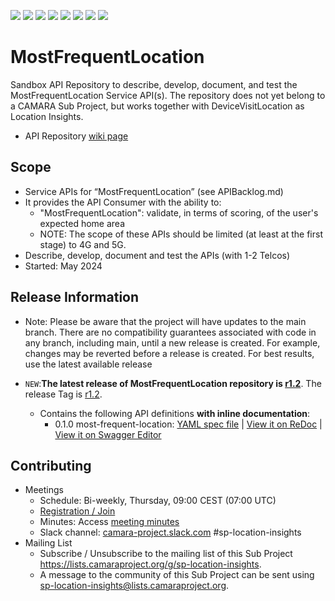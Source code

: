 <a href="https://github.com/camaraproject/MostFrequentLocation/commits/" title="Last Commit"><img src="https://img.shields.io/github/last-commit/camaraproject/MostFrequentLocation?style=plastic"></a>
<a href="https://github.com/camaraproject/MostFrequentLocation/issues" title="Open Issues"><img src="https://img.shields.io/github/issues/camaraproject/MostFrequentLocation?style=plastic"></a>
<a href="https://github.com/camaraproject/MostFrequentLocation/pulls" title="Open Pull Requests"><img src="https://img.shields.io/github/issues-pr/camaraproject/MostFrequentLocation?style=plastic"></a>
<a href="https://github.com/camaraproject/MostFrequentLocation/graphs/contributors" title="Contributors"><img src="https://img.shields.io/github/contributors/camaraproject/MostFrequentLocation?style=plastic"></a>
<a href="https://github.com/camaraproject/MostFrequentLocation" title="Repo Size"><img src="https://img.shields.io/github/repo-size/camaraproject/MostFrequentLocation?style=plastic"></a>
<a href="https://github.com/camaraproject/MostFrequentLocation/blob/main/LICENSE" title="License"><img src="https://img.shields.io/badge/License-Apache%202.0-green.svg?style=plastic"></a>
<a href="https://github.com/camaraproject/MostFrequentLocation/releases/latest" title="Latest Release"><img src="https://img.shields.io/github/release/camaraproject/MostFrequentLocation?style=plastic"></a>
<a href="https://github.com/camaraproject/Governance/blob/main/ProjectStructureAndRoles.md" title="Sandbox API Repository"><img src="https://img.shields.io/badge/Sandbox%20API%20Repository-yellow?style=plastic"></a>

# MostFrequentLocation

Sandbox API Repository to describe, develop, document, and test the MostFrequentLocation Service API(s). The repository does not yet belong to a CAMARA Sub Project, but works together with DeviceVisitLocation as Location Insights.

* API Repository [wiki page](https://lf-camaraproject.atlassian.net/wiki/x/XjPe)

## Scope

* Service APIs for “MostFrequentLocation” (see APIBacklog.md)  
* It provides the API  Consumer with the ability to:  
  * "MostFrequentLocation": validate, in terms of scoring, of the user's expected home area
  * NOTE: The scope of these APIs should be limited (at least at the first stage) to 4G and 5G.  
* Describe, develop, document and test the APIs (with 1-2 Telcos)  
* Started: May 2024

## Release Information

* Note: Please be aware that the project will have updates to the main branch. There are no compatibility guarantees associated with code in any branch, including main, until a new release is created. For example, changes may be reverted before a release is created. For best results, use the latest available release

* `NEW`:**The latest release of MostFrequentLocation repository is [r1.2](https://github.com/camaraproject/MostFrequentLocation/tree/r1.2)**. The release Tag is [r1.2](https://github.com/camaraproject/MostFrequentLocation/releases/tag/r1.2).
  - Contains the following API definitions **with inline documentation**:
    - 0.1.0 most-frequent-location: [YAML spec file](https://github.com/camaraproject/MostFrequentLocation/blob/r1.2/code/API_definitions/most-frequent-location.yaml) | [View it on ReDoc](https://redocly.github.io/redoc/?url=https://raw.githubusercontent.com/camaraproject/MostFrequentLocation/r1.2/code/API_definitions/most-frequent-location.yaml&nocors) | [View it on Swagger Editor](https://camaraproject.github.io/swagger-ui/?url=https://raw.githubusercontent.com/camaraproject/MostFrequentLocation/r1.2/code/API_definitions/most-frequent-location.yaml&nocors)

## Contributing

* Meetings
  * Schedule: Bi-weekly, Thursday, 09:00 CEST (07:00 UTC)
  * [Registration / Join](https://zoom-lfx.platform.linuxfoundation.org/meeting/99479758031?password=c705dd6f-a1c5-44e4-af97-331a18395fb8)
  * Minutes: Access [meeting minutes](https://lf-camaraproject.atlassian.net/wiki/spaces/CAM/pages/14564467/MostFrequentLocation+2024+Minutes)
  * Slack channel: [camara-project.slack.com](https://camara-project.slack.com/archives/C07BHCZ3XUY) #sp-location-insights
* Mailing List
  * Subscribe / Unsubscribe to the mailing list of this Sub Project <https://lists.camaraproject.org/g/sp-location-insights>.
  * A message to the community of this Sub Project can be sent using <sp-location-insights@lists.camaraproject.org>.
